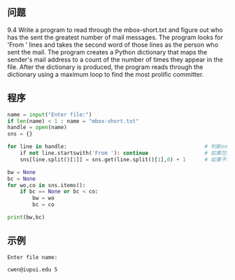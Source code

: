 ## 问题
9.4 Write a program to read through the mbox-short.txt and figure out who has the sent the greatest number of mail messages. The program looks for 'From ' lines and takes the second word of those lines as the person who sent the mail. The program creates a Python dictionary that maps the sender's mail address to a count of the number of times they appear in the file. After the dictionary is produced, the program reads through the dictionary using a maximum loop to find the most prolific committer.

## 程序
```python
name = input("Enter file:")
if len(name) < 1 : name = "mbox-short.txt"
handle = open(name)
sns = {}

for line in handle:                                            # 判断sns中是否包含以'From '开头的行的第二个单词
    if not line.startswith('From '): continue                  # 如果包含，则为其计数 +1
    sns[line.split()[1]] = sns.get(line.split()[1],0) + 1      # 如果不包含，则将其添加进sns这个dictationary，并为其计数 +1

bw = None
bc = None
for wo,co in sns.items():
    if bc == None or bc < co:
        bw = wo
        bc = co

print(bw,bc)
```

## 示例
```
Enter file name:
```
```
cwen@iupui.edu 5
```
